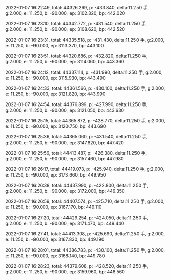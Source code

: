 2022-01-07 16:22:49, total: 44326.269, p: -433.840, delta:11.250 手, g:2.000, e: 11.250, b: -90.000, ep: 3102.320, bp: 442.020

2022-01-07 16:23:10, total: 44342.772, p: -431.540, delta:11.250 手, g:2.000, e: 11.250, b: -90.000, ep: 3108.620, bp: 442.520

2022-01-07 16:23:31, total: 44335.518, p: -431.430, delta:11.250 手, g:2.000, e: 11.250, b: -90.000, ep: 3113.370, bp: 443.100

2022-01-07 16:23:51, total: 44320.686, p: -432.820, delta:11.250 手, g:2.000, e: 11.250, b: -90.000, ep: 3114.060, bp: 443.360

2022-01-07 16:24:12, total: 44337.114, p: -431.990, delta:11.250 手, g:2.000, e: 11.250, b: -90.000, ep: 3115.930, bp: 443.490

2022-01-07 16:24:33, total: 44361.566, p: -430.100, delta:11.250 手, g:2.000, e: 11.250, b: -90.000, ep: 3121.820, bp: 443.990

2022-01-07 16:24:54, total: 44376.899, p: -427.990, delta:11.250 手, g:2.000, e: 11.250, b: -90.000, ep: 3121.050, bp: 443.630

2022-01-07 16:25:15, total: 44365.872, p: -428.770, delta:11.250 手, g:2.000, e: 11.250, b: -90.000, ep: 3120.750, bp: 443.690

2022-01-07 16:25:36, total: 44365.060, p: -431.540, delta:11.250 手, g:2.000, e: 11.250, b: -90.000, ep: 3147.820, bp: 447.420

2022-01-07 16:25:56, total: 44413.487, p: -426.380, delta:11.250 手, g:2.000, e: 11.250, b: -90.000, ep: 3157.460, bp: 447.980

2022-01-07 16:26:17, total: 44419.073, p: -425.940, delta:11.250 手, g:2.000, e: 11.250, b: -90.000, ep: 3173.660, bp: 449.950

2022-01-07 16:26:38, total: 44437.990, p: -422.800, delta:11.250 手, g:2.000, e: 11.250, b: -90.000, ep: 3172.000, bp: 449.350

2022-01-07 16:26:59, total: 44407.574, p: -425.710, delta:11.250 手, g:2.000, e: 11.250, b: -90.000, ep: 3167.170, bp: 449.110

2022-01-07 16:27:20, total: 44429.254, p: -424.050, delta:11.250 手, g:2.000, e: 11.250, b: -90.000, ep: 3171.470, bp: 449.440

2022-01-07 16:27:41, total: 44413.308, p: -425.690, delta:11.250 手, g:2.000, e: 11.250, b: -90.000, ep: 3167.830, bp: 449.190

2022-01-07 16:28:01, total: 44386.783, p: -430.100, delta:11.250 手, g:2.000, e: 11.250, b: -90.000, ep: 3168.140, bp: 449.780

2022-01-07 16:28:23, total: 44379.608, p: -428.520, delta:11.250 手, g:2.000, e: 11.250, b: -90.000, ep: 3159.960, bp: 448.560